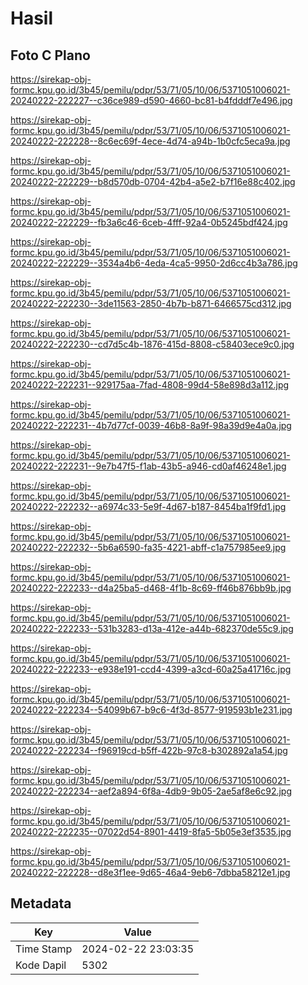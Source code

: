 # Hasil

## Foto C Plano

https://sirekap-obj-formc.kpu.go.id/3b45/pemilu/pdpr/53/71/05/10/06/5371051006021-20240222-222227--c36ce989-d590-4660-bc81-b4fdddf7e496.jpg

https://sirekap-obj-formc.kpu.go.id/3b45/pemilu/pdpr/53/71/05/10/06/5371051006021-20240222-222228--8c6ec69f-4ece-4d74-a94b-1b0cfc5eca9a.jpg

https://sirekap-obj-formc.kpu.go.id/3b45/pemilu/pdpr/53/71/05/10/06/5371051006021-20240222-222229--b8d570db-0704-42b4-a5e2-b7f16e88c402.jpg

https://sirekap-obj-formc.kpu.go.id/3b45/pemilu/pdpr/53/71/05/10/06/5371051006021-20240222-222229--fb3a6c46-6ceb-4fff-92a4-0b5245bdf424.jpg

https://sirekap-obj-formc.kpu.go.id/3b45/pemilu/pdpr/53/71/05/10/06/5371051006021-20240222-222229--3534a4b6-4eda-4ca5-9950-2d6cc4b3a786.jpg

https://sirekap-obj-formc.kpu.go.id/3b45/pemilu/pdpr/53/71/05/10/06/5371051006021-20240222-222230--3de11563-2850-4b7b-b871-6466575cd312.jpg

https://sirekap-obj-formc.kpu.go.id/3b45/pemilu/pdpr/53/71/05/10/06/5371051006021-20240222-222230--cd7d5c4b-1876-415d-8808-c58403ece9c0.jpg

https://sirekap-obj-formc.kpu.go.id/3b45/pemilu/pdpr/53/71/05/10/06/5371051006021-20240222-222231--929175aa-7fad-4808-99d4-58e898d3a112.jpg

https://sirekap-obj-formc.kpu.go.id/3b45/pemilu/pdpr/53/71/05/10/06/5371051006021-20240222-222231--4b7d77cf-0039-46b8-8a9f-98a39d9e4a0a.jpg

https://sirekap-obj-formc.kpu.go.id/3b45/pemilu/pdpr/53/71/05/10/06/5371051006021-20240222-222231--9e7b47f5-f1ab-43b5-a946-cd0af46248e1.jpg

https://sirekap-obj-formc.kpu.go.id/3b45/pemilu/pdpr/53/71/05/10/06/5371051006021-20240222-222232--a6974c33-5e9f-4d67-b187-8454ba1f9fd1.jpg

https://sirekap-obj-formc.kpu.go.id/3b45/pemilu/pdpr/53/71/05/10/06/5371051006021-20240222-222232--5b6a6590-fa35-4221-abff-c1a757985ee9.jpg

https://sirekap-obj-formc.kpu.go.id/3b45/pemilu/pdpr/53/71/05/10/06/5371051006021-20240222-222233--d4a25ba5-d468-4f1b-8c69-ff46b876bb9b.jpg

https://sirekap-obj-formc.kpu.go.id/3b45/pemilu/pdpr/53/71/05/10/06/5371051006021-20240222-222233--531b3283-d13a-412e-a44b-682370de55c9.jpg

https://sirekap-obj-formc.kpu.go.id/3b45/pemilu/pdpr/53/71/05/10/06/5371051006021-20240222-222233--e938e191-ccd4-4399-a3cd-60a25a41716c.jpg

https://sirekap-obj-formc.kpu.go.id/3b45/pemilu/pdpr/53/71/05/10/06/5371051006021-20240222-222234--54099b67-b9c6-4f3d-8577-919593b1e231.jpg

https://sirekap-obj-formc.kpu.go.id/3b45/pemilu/pdpr/53/71/05/10/06/5371051006021-20240222-222234--f96919cd-b5ff-422b-97c8-b302892a1a54.jpg

https://sirekap-obj-formc.kpu.go.id/3b45/pemilu/pdpr/53/71/05/10/06/5371051006021-20240222-222234--aef2a894-6f8a-4db9-9b05-2ae5af8e6c92.jpg

https://sirekap-obj-formc.kpu.go.id/3b45/pemilu/pdpr/53/71/05/10/06/5371051006021-20240222-222235--07022d54-8901-4419-8fa5-5b05e3ef3535.jpg

https://sirekap-obj-formc.kpu.go.id/3b45/pemilu/pdpr/53/71/05/10/06/5371051006021-20240222-222228--d8e3f1ee-9d65-46a4-9eb6-7dbba58212e1.jpg


## Metadata

| Key        | Value               |
| ---------- | ------------------- |
| Time Stamp | 2024-02-22 23:03:35 |
| Kode Dapil | 5302                |



